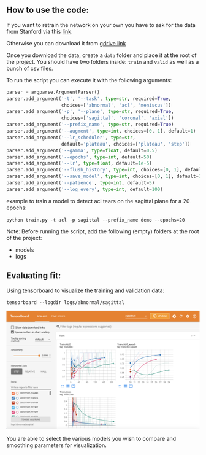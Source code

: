 

## How to use the code:

If you want to retrain the network on your own you have to ask for the data from Stanford via this <a href="https://stanfordmlgroup.github.io/competitions/mrnet/">link</a>.

Otherwise you can download it from <a href="https://drive.google.com/drive/folders/1cmZhviZnH6GOqRXTQBb90z2HkjZ7ZSv3">gdrive link</a>

Once you download the data, create a `data` folder and place it at the root of the project. You should have two folders inside: `train` and `valid` as well as a bunch of csv files.

To run the script you can execute it with the following arguments:


```python
parser = argparse.ArgumentParser()
parser.add_argument('-t', '--task', type=str, required=True,
                    choices=['abnormal', 'acl', 'meniscus'])
parser.add_argument('-p', '--plane', type=str, required=True,
                    choices=['sagittal', 'coronal', 'axial'])
parser.add_argument('--prefix_name', type=str, required=True)
parser.add_argument('--augment', type=int, choices=[0, 1], default=1)
parser.add_argument('--lr_scheduler', type=str,
                    default='plateau', choices=['plateau', 'step'])
parser.add_argument('--gamma', type=float, default=0.5)
parser.add_argument('--epochs', type=int, default=50)
parser.add_argument('--lr', type=float, default=1e-5)
parser.add_argument('--flush_history', type=int, choices=[0, 1], default=0)
parser.add_argument('--save_model', type=int, choices=[0, 1], default=1)
parser.add_argument('--patience', type=int, default=5)
parser.add_argument('--log_every', type=int, default=100)
```

example to train a model to detect acl tears on the sagittal plane for a 20 epochs:

`python train.py -t acl -p sagittal --prefix_name demo --epochs=20`

Note: Before running the script, add the following (empty) folders at the root of the project:
- models
- logs




## Evaluating fit:

Using tensorboard to visualize the training and validation data:


```
tensorboard --logdir logs/abnormal/sagittal
```

![Tensorboard Mockup](images/tensorboard_sample.png)

You are able to select the various models you wish to compare and smoothing parameters for visualization.